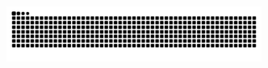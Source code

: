 <img src="https://raw.githubusercontent.com/hankhongg/hankhongg/output/snake.svg" alt="Snake animation" />

###
